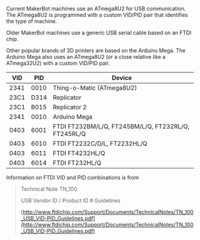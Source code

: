 Current MakerBot machines use an ATmega8U2 for USB communication.
The ATmega8U2 is programmed with a custom VID/PID pair that identifies the type of machine.

Older MakerBot machines use a generic USB serial cable based on an FTDI chip.

Other popular brands of 3D printers are based on the Arduino Mega.
The Arduino Mega also uses an ATmega8U2 (or a close relative like a ATmega32U2) with a custom VID/PID pair.

<table>
    <thead>
        <tr>
            <th>VID</th>
            <th>PID</th>
            <th>Device</th>
        </tr>
    </thead>
    <tbody>
        <tr>
            <td>2341</td>
            <td>0010</td>
            <td>Thing-o-Matic (ATmega8U2)</td>
        </tr>
        <tr>
            <td>23C1</td>
            <td>D314</td>
            <td>Replicator</td>
        </tr>
        <tr>
            <td>23C1</td>
            <td>B015</td>
            <td>Replicator 2</td>
        </tr>
        <tr>
            <td>2341</td>
            <td>0010</td>
            <td>Arduino Mega</td>
        </tr>
        <tr>
            <td>0403</td>
            <td>6001</td>
            <td>FTDI FT232BM/L/Q, FT245BM/L/Q, FT232RL/Q, FT245RL/Q</td>
        </tr>
        <tr>
            <td>0403</td>
            <td>6010</td>
            <td>FTDI FT2232C/D/L, FT2232HL/Q</td>
        </tr>
        <tr>
            <td>0403</td>
            <td>6011</td>
            <td>FTDI FT4232HL/Q</td>
        </tr>
        <tr>
            <td>0403</td>
            <td>6014</td>
            <td>FTDI FT232HL/Q</td>
        </tr>
    </tbody>
</table>

Information on FTDI VID and PID combinations is from

> Technical Note TN_100
>
> USB Vendor ID / Product ID # Guidelines
>
> [http://www.ftdichip.com/Support/Documents/TechnicalNotes/TN_100_USB_VID-PID_Guidelines.pdf](http://www.ftdichip.com/Support/Documents/TechnicalNotes/TN_100_USB_VID-PID_Guidelines.pdf)
